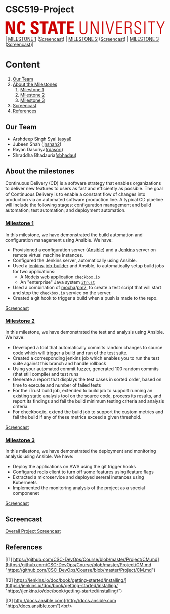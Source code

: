# CSC519-Project

![](./resources/01-NCSU-Logo.png)
| [MILESTONE 1](https://github.ncsu.edu/jnshah2/CSC519-Project/tree/Milestone1) ([Screencast](https://youtu.be/9UFJjtvXmZY)) | [MILESTONE 2](https://github.ncsu.edu/jnshah2/CSC519-Project/tree/Milestone2) ([Screencast](https://youtu.be/lFrX53iuUzw)) | [MILESTONE 3](https://github.ncsu.edu/jnshah2/CSC519-Project/tree/Milestone3) ([Screencast](https://youtu.be/78HHSHWss1I))|

# Content
1. [Our Team](#our-team)
2. [About the Milestones](#about-the-milestones)
	1. [Milestone 1](#milestone-1) 
	2. [Milestone 2](#milestone-2)
	3. [Milestone 3](#milestone-3)
3. [Screencast](#screencast)
4. [References](#references)

## Our Team

* Arshdeep Singh Syal ([asyal](mailto:asyal@ncsu.edu))
* Jubeen Shah ([jnshah2](mailto:jnshah2@ncsu.edu))
* Rayan Dasoriya([rdasori](mailto:rdasori@ncsu.edu))
* Shraddha Bhadauria([sbhadau](mailto:sbhadau@ncsu.edu))

## About the milestones

Continuous Delivery (CD) is a software strategy that enables organizations to deliver new features to users as fast and efficiently as possible. The goal of Continuous Delivery is to enable a constant flow of changes into production via an automated software production line. A typical CD pipeline will include the following stages: configuration management and build automation; test automation; and deployment automation.

### [Milestone 1](https://github.ncsu.edu/jnshah2/CSC519-Project/tree/Milestone1)

In this milestone, we have demonstrated the build automation and configuration management using Ansible. We have:

* Provisioned a configuration server ([Ansible](https://www.ansible.com)) and a [Jenkins](https://jenkins.io) server on remote virtual machine instances.
* Configured the Jenkins server, automatically using Ansible.
* Used a [jenkins-job-builder](https://docs.openstack.org/infra/jenkins-job-builder/) and Ansible, to automatically setup build jobs for two applications:
	* A Nodejs web application [`checkbox.io`](https://github.com/chrisparnin/checkbox.io)
	* An "enterprise" Java system [`iTrust`](https://github.ncsu.edu/engr-csc326-staff/iTrust2-v4/tree/master/iTrust2)
* Used a combination of [mocha](https://www.npmjs.com/package/mocha)/[pm2](https://www.npmjs.com/package/pm2), to create a test script that will start and stop the `checkbox.io` service on the server.
* Created a git hook to trigger a build when a push is made to the repo.

[Screencast](https://youtu.be/9UFJjtvXmZY)

### [Milestone 2](https://github.ncsu.edu/jnshah2/CSC519-Project/tree/Milestone2)

In this milestone, we have demonstrated the test and analysis using Ansible. We have:

* Developed a tool that automatically commits random changes to source code which will trigger a build and run of the test suite.
* Created a corresponding jenkins job which enables you to run the test suite against this branch and handle rollback
* Using your automated commit fuzzer, generated 100 random commits (that still compile) and test runs
* Generate a report that displays the test cases in sorted order, based on time to execute and number of failed tests
* For the iTrust build job, extended to build job to support running an existing static analysis tool on the source code, process its results, and report its findings and fail the build minimum testing criteria and analysis criteria.
* For checkbox.io, extend the build job to support the custom metrics and fail the build if any of these metrics exceed a given threshold.

[Screencast](https://youtu.be/lFrX53iuUzw)

### [Milestone 3](https://github.ncsu.edu/jnshah2/CSC519-Project/tree/Milestone3)

In this milestone, we have demonstrated the deployment and monitoring analysis using Ansible. We have:

* Deploy the applications on AWS using the git trigger hooks
* Configured redis client to turn off some features using feature flags
* Extracted a microservice and deployed sereral instances using Kuberneets
* Implemented the monitoring analysis of the project as a special componenet

[Screencast](https://youtu.be/78HHSHWss1I)
## Screencast

[Overall Project Screencast](https://youtu.be/zY5L-M_cXSY)

## References

[[1] https://github.com/CSC-DevOps/Course/blob/master/Project/CM.md](https://github.com/CSC-DevOps/Course/blob/master/Project/CM.md "https://github.com/CSC-DevOps/Course/blob/master/Project/CM.md")

[[2] https://jenkins.io/doc/book/getting-started/installing/](https://jenkins.io/doc/book/getting-started/installing/ "https://jenkins.io/doc/book/getting-started/installing/")

[[3] http://docs.ansible.com](http://docs.ansible.com "http://docs.ansible.com")<br/>
